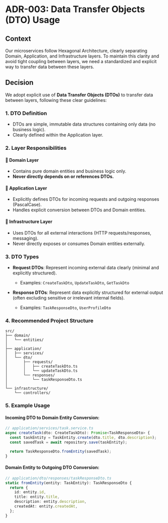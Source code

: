 # ADR-003: Data Transfer Objects (DTO) Usage

## Context
Our microservices follow Hexagonal Architecture, clearly separating Domain, Application, and Infrastructure layers. To maintain this clarity and avoid tight coupling between layers, we need a standardized and explicit way to transfer data between these layers.

## Decision
We adopt explicit use of **Data Transfer Objects (DTOs)** to transfer data between layers, following these clear guidelines:

### 1. DTO Definition
- DTOs are simple, immutable data structures containing only data (no business logic).
- Clearly defined within the Application layer.

### 2. Layer Responsibilities

#### 🔹 Domain Layer
- Contains pure domain entities and business logic only.
- **Never directly depends on or references DTOs.**

#### 🔹 Application Layer
- Explicitly defines DTOs for incoming requests and outgoing responses (PascalCase).
- Handles explicit conversion between DTOs and Domain entities.

#### 🔹 Infrastructure Layer
- Uses DTOs for all external interactions (HTTP requests/responses, messaging).
- Never directly exposes or consumes Domain entities externally.

### 3. DTO Types

- **Request DTOs**: Represent incoming external data clearly (minimal and explicitly structured).
  - Examples: `CreateTaskDto`, `UpdateTaskDto`, `GetTaskDto`

- **Response DTOs**: Represent data explicitly structured for external output (often excluding sensitive or irrelevant internal fields).
  - Examples: `TaskResponseDto`, `UserProfileDto`

### 4. Recommended Project Structure
```
src/
├── domain/
│   └── entities/
│
├── application/
│   ├── services/
│   └── dto/
│       ├── requests/
│       │   ├── createTaskDto.ts
│       │   └── updateTaskDto.ts
│       └── responses/
│           └── taskResponseDto.ts
│
└── infrastructure/
    └── controllers/
```

### 5. Example Usage

#### **Incoming DTO to Domain Entity Conversion**:
```typescript
// application/services/task.service.ts
async createTask(dto: CreateTaskDto): Promise<TaskResponseDto> {
  const taskEntity = TaskEntity.create(dto.title, dto.description);
  const savedTask = await repository.save(taskEntity);

  return TaskResponseDto.fromEntity(savedTask);
}
```

#### **Domain Entity to Outgoing DTO Conversion**:
```typescript
// application/dto/responses/taskResponseDto.ts
static fromEntity(entity: TaskEntity): TaskResponseDto {
  return {
    id: entity.id,
    title: entity.title,
    description: entity.description,
    createdAt: entity.createdAt,
  };
}
```
